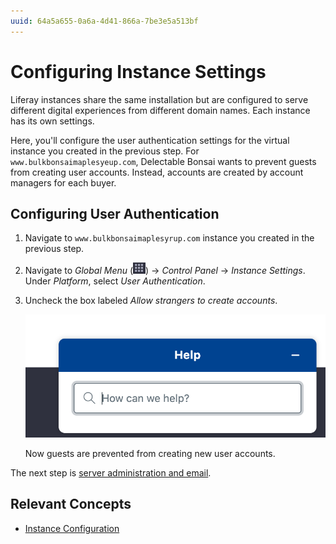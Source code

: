 ```yaml
---
uuid: 64a5a655-0a6a-4d41-866a-7be3e5a513bf
---
```

# Configuring Instance Settings

Liferay instances share the same installation but are configured to serve different digital experiences from different domain names. Each instance has its own settings. 

Here, you'll configure the user authentication settings for the virtual instance you created in the previous step. For `www.bulkbonsaimaplesyeup.com`, Delectable Bonsai wants to prevent guests from creating user accounts. Instead, accounts are created by account managers for each buyer.

## Configuring User Authentication

1. Navigate to `www.bulkbonsaimaplesyrup.com` instance you created in the previous step.

1. Navigate to _Global Menu_ (![Global Menu](../../images/icon-applications-menu.png)) &rarr; _Control Panel_ &rarr; _Instance Settings_. Under _Platform_, select _User Authentication_.

1. Uncheck the box labeled _Allow strangers to create accounts_.

   ![Allow strangers to create account is unchecked.](./configuring-instance-settings/images/01.png)

   Now guests are prevented from creating new user accounts.

The next step is [server administration and email](./server-administration-and-email.md). 

## Relevant Concepts

<!-- Please update the link below. -Rich --> 

- [Instance Configuration](https://learn.liferay.com/dxp/latest/en/system-administration/configuring-liferay/virtual-instances/instance-configuration.html)

